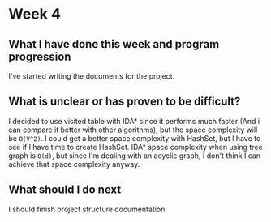 # Week 4

## What I have done this week and program progression

I've started writing the documents for the project.

## What is unclear or has proven to be difficult?

I decided to use visited table with IDA\* since it performs much faster (And i can compare it better with other algorithms), but the space complexity will be `O(V^2)`. I could get a better space complexity with HashSet, but I have to see if I have time to create HashSet. IDA\* space complexity when using tree graph is `O(d)`, but since I'm dealing with an acyclic graph, I don't think I can achieve that space complexity anyway.

## What should I do next

I should finish project structure documentation.
